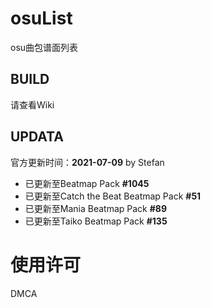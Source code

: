 # osuList

osu曲包谱面列表

## BUILD

请查看Wiki

## UPDATA

官方更新时间：**2021-07-09** by Stefan

- 已更新至Beatmap Pack **#1045**
- 已更新至Catch the Beat Beatmap Pack **#51**
- 已更新至Mania Beatmap Pack **#89**
- 已更新至Taiko Beatmap Pack **#135**

# 使用许可

DMCA
